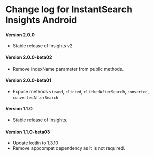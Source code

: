# Change log for InstantSearch Insights Android

#### Version 2.0.0

- Stable release of Insights v2.

#### Version 2.0.0-beta02

- Remove indexName parameter from public methods.

#### Version 2.0.0-beta01

- Expose methods `viewed`, `clicked`, `clickedAfterSearch`, `converted`, `convertedAfterSearch`

#### Version 1.1.0

- Stable release of Insights.

#### Version 1.1.0-beta03

- Update kotlin to 1.3.10
- Remove appcompat dependency as it is not required.
